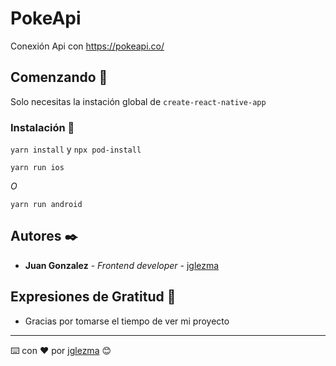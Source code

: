 # PokeApi

Conexión Api con https://pokeapi.co/

## Comenzando 🚀

Solo necesitas la instación global de `create-react-native-app`

### Instalación 🔧

`yarn install` y `npx pod-install` 


```
yarn run ios
```

_O_

```
yarn run android
```

## Autores ✒️

* **Juan Gonzalez** - *Frontend developer* - [jglezma](https://gist.github.com/jglezma)
## Expresiones de Gratitud 🎁

* Gracias por tomarse el tiempo de ver mi proyecto



---
⌨️ con ❤️ por [jglezma](https://gist.github.com/jglezma) 😊